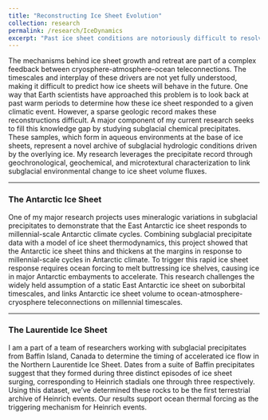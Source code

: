 ```yaml
---
title: "Reconstructing Ice Sheet Evolution"
collection: research
permalink: /research/IceDynamics
excerpt: "Past ice sheet conditions are notoriously difficult to resolve, as the most recent ice advance razes geologic records of previous glaciations. One of my research initiatives combines geochronological and geochemical characterization of subglacial precipitates to link changes in the basal environmental to ice sheet dynamics.<br/><img src='/images/TaylorValley.jpeg'>"
---
```

The mechanisms behind ice sheet growth and retreat are part of a complex feedback between cryosphere-atmosphere-ocean teleconnections. The timescales and 
interplay of these drivers are not yet fully understood, making it difficult to predict how ice sheets will behave in the future. One way that Earth scientists 
have approached this problem is to look back at past warm periods to determine how these ice sheet responded to a given climatic event. However, a sparse geologic 
record makes these reconstructions difficult. A major component of my current research seeks to fill this knowledge gap by studying subglacial chemical 
precipitates. These samples, which form in aqueous environments at the base of ice sheets, represent a novel archive of subglacial hydrologic conditions driven 
by the overlying ice. My research leverages the precipitate record through geochronological, geochemical, and microtextural characterization to link subglacial 
environmental change to ice sheet volume fluxes.

---
### The Antarctic Ice Sheet
One of my major research projects uses mineralogic variations in subglacial precipitates to demonstrate that the East Antarctic ice sheet responds to 
millennial-scale Antarctic climate cycles. Combining subglacial precipitate data with a model of ice sheet thermodynamics, this project showed that the Antarctic 
ice sheet thins and thickens at the margins in response to millennial-scale cycles in Antarctic climate.  To trigger this rapid ice sheet response requires ocean 
forcing to melt buttressing ice shelves, causing ice in major Antarctic embayments to accelerate. This research challenges the widely held assumption of a static 
East Antarctic ice sheet on suborbital timescales, and links Antarctic ice sheet volume to ocean-atmosphere-cryosphere teleconnections on millennial timescales.

---
### The Laurentide Ice Sheet
I am a part of a team of researchers working with subglacial precipitates from Baffin Island, Canada to determine the timing of accelerated ice flow in the 
Northern Laurentide Ice Sheet. Dates from a suite of Baffin precipitates suggest that they formed during three distinct episodes of ice sheet surging, corresponding
to Heinrich stadials one through three respectively. Using this dataset, we’ve determined these rocks to be the first terrestrial archive of Heinrich events. Our 
results support ocean thermal forcing as the triggering mechanism for Heinrich events.
